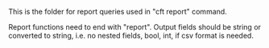 This is the folder for report queries used in "cft report" command.

Report functions need to end with "report".
Output fields should be string or converted to string, i.e. no nested fields, bool, int, if csv format is needed.
